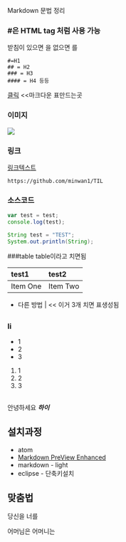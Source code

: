 Markdown 문법 정리
### #은 HTML <h> tag 처럼 사용 가능
받침이 있으면 을
없으면 를
```
#=H1
## = H2
### = H3
#### = H4 등등
```
[클릭](http://www.tablesgenerator.com/markdown_tables) <<마크다운 표만드는곳

### 이미지
![](http://cfile23.uf.tistory.com/image/265B7137535BA3AE30045E)

### 링크
[링크텍스트](https://github.com/minwan1/TIL)
```
https://github.com/minwan1/TIL
```

### 소스코드

```javascript
var test = test;
console.log(test);
```

```java
String test = "TEST";
System.out.println(String);
```

###table
table이라고 치면됨

| test1     | test2     |
| :------------- | :------------- |
| Item One       | Item Two       |

- 다른 방법 
| << 이거 3개 치면 표생성됨
##

### li
* 1
* 2
* 3
1. 1
2. 2
3. 3

##

안녕하세요 ***하이***

## 설치과정
* atom
* [Markdown PreView Enhanced]()
* markdown - light
* eclipse - 단축키설치


## 맞춤법
당신을
너를

어머님은
어머니는

